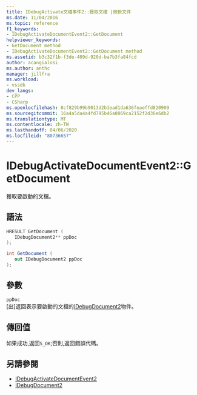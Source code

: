 ```yaml
---
title: IDebugActivate文檔事件2::獲取文檔 |微軟文件
ms.date: 11/04/2016
ms.topic: reference
f1_keywords:
- IDebugActivateDocumentEvent2::GetDocument
helpviewer_keywords:
- GetDocument method
- IDebugActivateDocumentEvent2::GetDocument method
ms.assetid: b3c32f1b-f3de-409d-920d-ba7b3fa84fcd
author: acangialosi
ms.author: anthc
manager: jillfra
ms.workload:
- vssdk
dev_langs:
- CPP
- CSharp
ms.openlocfilehash: 8cf829b99b9013d2b1ead1da636feaeffd820909
ms.sourcegitcommit: 16a4a5da4a4fd795b46a0869ca2152f2d36e6db2
ms.translationtype: MT
ms.contentlocale: zh-TW
ms.lasthandoff: 04/06/2020
ms.locfileid: "80736657"
---
```

# <a name="idebugactivatedocumentevent2getdocument"></a>IDebugActivateDocumentEvent2::GetDocument
獲取要啟動的文檔。

## <a name="syntax"></a>語法

```cpp
HRESULT GetDocument ( 
   IDebugDocument2** ppDoc
);
```

```csharp
int GetDocument ( 
   out IDebugDocument2 ppDoc
);
```

## <a name="parameters"></a>參數
`ppDoc`\
[出]返回表示要啟動的文檔的[IDebugDocument2](../../../extensibility/debugger/reference/idebugdocument2.md)物件。

## <a name="return-value"></a>傳回值
 如果成功,返回`S_OK`;否則,返回錯誤代碼。

## <a name="see-also"></a>另請參閱
- [IDebugActivateDocumentEvent2](../../../extensibility/debugger/reference/idebugactivatedocumentevent2.md)
- [IDebugDocument2](../../../extensibility/debugger/reference/idebugdocument2.md)
